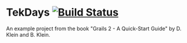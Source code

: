 TekDays [![Build Status](https://travis-ci.org/luigiselmi/tekDays.svg?branch=master)](https://travis-ci.org/luigiselmi/tekDays)
=======
An example project from the book "Grails 2 - A Quick-Start Guide" by D. Klein and B. Klein.
